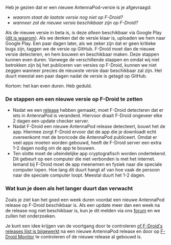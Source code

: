 Heb je gezien dat er een nieuwe AntennaPod-versie is je afgevraagd:

* *waarom staat de laatste versie nog niet op F-Droid?*
* *wanneer zal de nieuwe versie beschikbaar zijn op F-Droid?*

Als de nieuwe versie in beta is, is deze *alleen* beschikbaar via Google Play ([dit is waarom](/documentation/general/beta)). Als we denken dat de versie klaar is, uploaden we hem naar Google Play. Een paar dagen later, als we zeker zijn dat er geen kritieke bugs zijn, taggen we de versie op GitHub. F-Droid moet dan de nieuwe versie detecteren, en hem bouwen en beschikbaar maken. Deze stappen kunnen even duren. Vanwege de verschillende stappen en omdat wij niet betrokken zijn bij het publiceren van versies op F-Droid, kunnen we niet zeggen wanneer precies de nieuwste versie daar beschikbaar zal zijn. Het duurt meestal een paar dagen nadat de versie is getagd op GitHub.

Kortom: het kan even duren. Heb geduld.

### De stappen om een nieuwe versie op F-Droid te zetten

- Nadat we een [release](https://github.com/AntennaPod/AntennaPod/releases) hebben gemaakt, moet F-Droid detecteren dat er iets in AntennaPod is veranderd. Hiervoor draait F-Droid ongeveer elke 2 dagen een update checker server.
- Nadat F-Droid een nieuwe AntennaPod release detecteert, bouwt het de app. Hiermee zorgt F-Droid ervoor dat de app die je downloadt echt overeenkomt met de broncode die AntennaPod publiceert. Omdat er veel apps moeten worden gebouwd, heeft de F-Droid server een extra 1-2 dagen nodig om de app te bouwen.
- Ten slotte moet de uiteindelijke app cryptografisch worden ondertekend. Dit gebeurt op een computer die niet verbonden is met het internet. Iemand bij F-Droid moet de app meenemen en fysiek naar die speciale computer lopen. Hoe lang dit duurt hangt af van hoe vaak de persoon naar die speciale computer loopt. Meestal duurt het 1-2 dagen.

### Wat kun je doen als het langer duurt dan verwacht

Zoals je ziet kan het goed een week duren voordat een nieuwe AntennaPod release op F-Droid beschikbaar is. Als een update meer dan een week na de release nog niet beschikbaar is, kun je dit melden via ons [forum](https://forum.antennapod.org/) en we zullen het onderzoeken.

Je kunt een idee krijgen van de voortgang door te controleren [of F-Droid's releases lijst is bijgewerkt](https://gitlab.com/fdroid/fdroiddata/-/commits/master?search=Update+known+apks) na een nieuwe AntennaPod release en door op [F-Droid Monitor](https://monitor.f-droid.org/builds/build) te controleren of de nieuwe release al gebouwd is.
